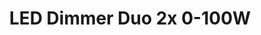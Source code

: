 ---
model: ECO-DIM.05
vendor: EcoDim
title: LED Dimmer Duo 2x 0-100W
category: dimmer
supports: on/off, brightness
zigbeemodel: ['EcoDim-Zigbee 3.0']
compatible: [z2m]
mlink: https://www.ecodim.nl/eco-dim05-zigbee.html
link: https://www.domadoo.fr/fr/eclairage/5842-ecodim-double-interrupteur-variateur-rotatif-zigbee-30-2x100w-eco-dim05-8719322372741.html
EAN: 8719322372734
---